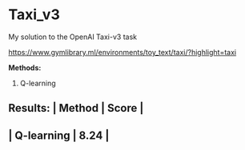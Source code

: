 # **Taxi_v3**
My solution to the OpenAI Taxi-v3 task

https://www.gymlibrary.ml/environments/toy_text/taxi/?highlight=taxi



**Methods:**

1. Q-learning




**Results:**
| Method      | Score |
----------------------
| Q-learning  | 8.24  |
----------------------
